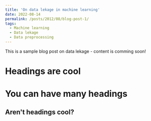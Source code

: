 ```yaml
---
title: 'On data lekage in machine learning'
date: 2022-08-14
permalink: /posts/2012/08/blog-post-1/
tags:
  - Machine learning 
  - Data lekage
  - Data preprocessing
---
```


This is a sample blog post on data lekage - content is comming soon!

Headings are cool
======

You can have many headings
======

Aren't headings cool?
------
